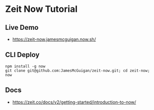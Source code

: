 # Zeit Now Tutorial

## Live Demo
- https://zeit-now.jamesmcguigan.now.sh/

## CLI Deploy
```
npm install -g now
git clone git@github.com:JamesMcGuigan/zeit-now.git; cd zeit-now;
now
```

## Docs
- https://zeit.co/docs/v2/getting-started/introduction-to-now/
